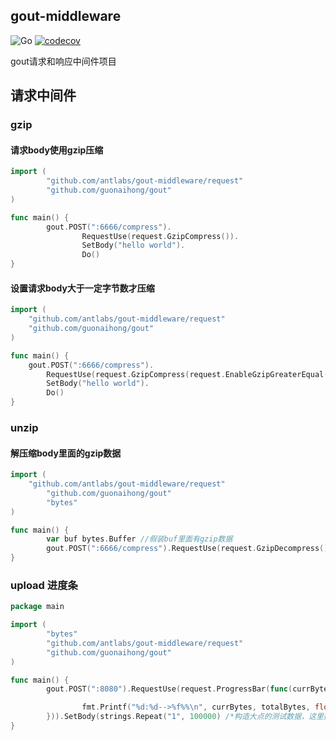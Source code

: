 ## gout-middleware
![Go](https://github.com/antlabs/gout-middleware/workflows/Go/badge.svg)
[![codecov](https://codecov.io/gh/antlabs/gout-middleware/branch/master/graph/badge.svg)](https://codecov.io/gh/antlabs/gout)

gout请求和响应中间件项目
## 请求中间件
### gzip
#### 请求body使用gzip压缩
```go
import (
        "github.com/antlabs/gout-middleware/request"
        "github.com/guonaihong/gout"
)

func main() {
        gout.POST(":6666/compress").
                RequestUse(request.GzipCompress()).
                SetBody("hello world").
                Do()
}

```
#### 设置请求body大于一定字节数才压缩
```go
import (
	"github.com/antlabs/gout-middleware/request"
	"github.com/guonaihong/gout"
)

func main() {
	gout.POST(":6666/compress").
		RequestUse(request.GzipCompress(request.EnableGzipGreaterEqual(4))). //大于等于4个字节才压缩
		SetBody("hello world").
		Do()
}

```
### unzip
#### 解压缩body里面的gzip数据
```go
import (
	"github.com/antlabs/gout-middleware/request"
        "github.com/guonaihong/gout"
        "bytes"
)

func main() {
        var buf bytes.Buffer //假装buf里面有gzip数据
        gout.POST(":6666/compress").RequestUse(request.GzipDecompress()).SetBody(buf).Do()
}
```
### upload 进度条
```go
package main

import (
        "bytes"
        "github.com/antlabs/gout-middleware/request"
        "github.com/guonaihong/gout"
)

func main() {
        gout.POST(":8080").RequestUse(request.ProgressBar(func(currBytes, totalBytes int) {

                fmt.Printf("%d:%d-->%f%%\n", currBytes, totalBytes, float64(currBytes)/float64(totalBytes))
        })).SetBody(strings.Repeat("1", 100000) /*构造大点的测试数据，这里换成真实业务数据*/).Do()
}

```